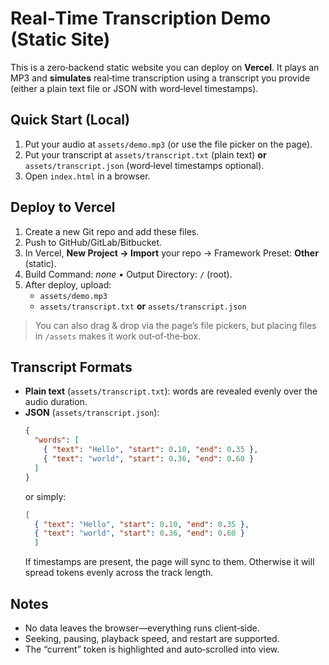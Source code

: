 # Real‑Time Transcription Demo (Static Site)

This is a zero‑backend static website you can deploy on **Vercel**. It plays an MP3 and **simulates** real‑time transcription using a transcript you provide (either a plain text file or JSON with word‑level timestamps).

## Quick Start (Local)
1. Put your audio at `assets/demo.mp3` (or use the file picker on the page).
2. Put your transcript at `assets/transcript.txt` (plain text) **or** `assets/transcript.json` (word‑level timestamps optional).
3. Open `index.html` in a browser.

## Deploy to Vercel
1. Create a new Git repo and add these files.
2. Push to GitHub/GitLab/Bitbucket.
3. In Vercel, **New Project → Import** your repo → Framework Preset: **Other** (static).
4. Build Command: _none_ • Output Directory: `/` (root).
5. After deploy, upload:
   - `assets/demo.mp3`
   - `assets/transcript.txt` **or** `assets/transcript.json`

> You can also drag & drop via the page’s file pickers, but placing files in `/assets` makes it work out‑of‑the‑box.

## Transcript Formats
- **Plain text** (`assets/transcript.txt`): words are revealed evenly over the audio duration.
- **JSON** (`assets/transcript.json`):
  ```json
  {
    "words": [
      { "text": "Hello", "start": 0.10, "end": 0.35 },
      { "text": "world", "start": 0.36, "end": 0.60 }
    ]
  }
  ```
  or simply:
  ```json
  [
    { "text": "Hello", "start": 0.10, "end": 0.35 },
    { "text": "world", "start": 0.36, "end": 0.60 }
    ]
  ```
  If timestamps are present, the page will sync to them. Otherwise it will spread tokens evenly across the track length.

## Notes
- No data leaves the browser—everything runs client‑side.
- Seeking, pausing, playback speed, and restart are supported.
- The “current” token is highlighted and auto‑scrolled into view.
